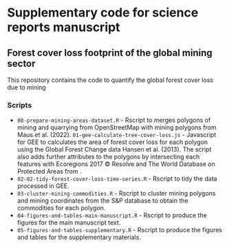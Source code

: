 # Supplementary code for science reports manuscript 
## Forest cover loss footprint of the global mining sector

This repository contains the code to quantify the global forest cover loss due to mining

### Scripts

- `00-prepare-mining-areas-dataset.R` - Rscript to merges polygons of mining and quarrying from OpenStreetMap with mining polygons from Maus et al. (2022).
`01-gee-calculate-tree-cover-loss.js` - Javascript for GEE to calculates the area of forest cover loss for each polygon using the Global Forest Change data Hansen et al. (2013). The script also adds further attributes to the polygons by intersecting each features with Ecoregions 2017 © Resolve and The World Database on Protected Areas from .
- `02-02-tidy-forest-cover-loss-time-series.R` - Rscript to tidy the data processed in GEE.
- `03-cluster-mining-commodities.R` - Rscript to cluster mining polygons and mining coordinates from the S&P database to obtain the commodities for each polygon.
- `04-figures-and-tables-main-manuscript.R` - Rscript to produce the figures for the main manuscript text.
- `05-figures-and-tables-supplementary.R` - Rscript to produce the figures and tables for the supplementary materials.

